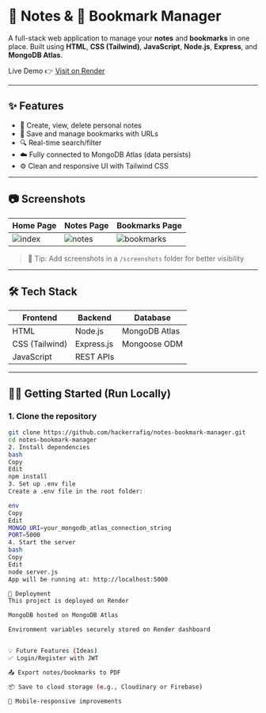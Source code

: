# 📓 Notes & 🔖 Bookmark Manager

A full-stack web application to manage your **notes** and **bookmarks** in one place. Built using **HTML**, **CSS (Tailwind)**, **JavaScript**, **Node.js**, **Express**, and **MongoDB Atlas**.

Live Demo 👉 [Visit on Render](https://your-live-link.onrender.com) <!-- Replace with your link -->

---

## ✨ Features

- 📝 Create, view, delete personal notes
- 🔖 Save and manage bookmarks with URLs
- 🔍 Real-time search/filter
- ☁️ Fully connected to MongoDB Atlas (data persists)
- ⚙️ Clean and responsive UI with Tailwind CSS

---

## 📷 Screenshots

| Home Page                          | Notes Page                          | Bookmarks Page                     |
|-----------------------------------|-------------------------------------|------------------------------------|
| ![index](./screenshots/index.png) | ![notes](./screenshots/notes.png)   | ![bookmarks](./screenshots/bookmarks.png) |

> 📸 Tip: Add screenshots in a `/screenshots` folder for better visibility

---

## 🛠 Tech Stack

| Frontend | Backend   | Database     |
|----------|-----------|--------------|
| HTML     | Node.js   | MongoDB Atlas|
| CSS (Tailwind) | Express.js | Mongoose ODM |
| JavaScript | REST APIs |             |

---

## 🧑‍💻 Getting Started (Run Locally)

### 1. Clone the repository

```bash
git clone https://github.com/hackerrafiq/notes-bookmark-manager.git
cd notes-bookmark-manager
2. Install dependencies
bash
Copy
Edit
npm install
3. Set up .env file
Create a .env file in the root folder:

env
Copy
Edit
MONGO_URI=your_mongodb_atlas_connection_string
PORT=5000
4. Start the server
bash
Copy
Edit
node server.js
App will be running at: http://localhost:5000

🚀 Deployment
This project is deployed on Render

MongoDB hosted on MongoDB Atlas

Environment variables securely stored on Render dashboard


💡 Future Features (Ideas)
✅ Login/Register with JWT

📤 Export notes/bookmarks to PDF

📦 Save to cloud storage (e.g., Cloudinary or Firebase)

📱 Mobile-responsive improvements
